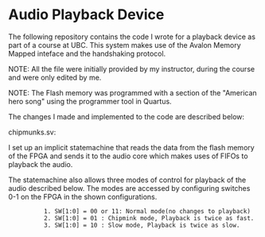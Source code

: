 # Audio Playback Device
The following repository contains the code I wrote for a playback device as part of a course at UBC. This system makes use of the Avalon Memory Mapped inteface and the handshaking protocol.

NOTE: All the file were initially provided by my instructor, during the course and were only edited by me.

NOTE: The Flash memory was programmed with a section of the "American hero song" using the programmer tool in Quartus.

The changes I made and implemented to the code are described below:

chipmunks.sv: 

I set up an implicit statemachine that reads the data from the flash memory of the FPGA and sends it to the audio core which makes uses of FIFOs to playback the audio. 

The statemachine also allows three modes of control for playback of the audio described below. The modes are accessed by configuring switches 0-1 on the FPGA in the shown configurations.
               
              1. SW[1:0] = 00 or 11: Normal mode(no changes to playback)
              2. SW[1:0] = 01 : Chipmink mode, Playback is twice as fast.
              3. SW[1:0] = 10 : Slow mode, Playback is twice as slow.
              
 
